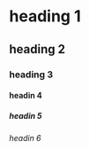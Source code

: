  # heading 1 
## heading 2
### heading 3
#### headin 4
##### headin 5
###### headin 6

                                                     
